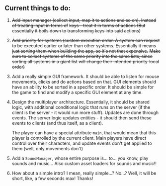 ## Current things to do:
1. ~~Add input manager (collect input, map it to actions and so on). Instead of treating input in terms of~~
   ~~keys - treat it in terms of actions (But essentially it boils down to transforming keys into said actions)~~
2. ~~Add priority for systems (custom execution order. A system can request to be executed earlier or later than~~
   ~~other systems. Essentially it means just sorting them when building the app, so it's not that expensive.~~
   ~~Make sure to collect systems of the same priority into the same lists, since sorting all systems in a giant list~~
   ~~will change their intended priority-local order)~~
3. Add a really simple GUI framework. It should be able to listen for mouse movements, clicks and do actions
   based on that. GUI elements should have an ability to be sorted in a specific order.
   It should be simple for the game to find and modify a specific GUI element at any time.
4. Design the multiplayer architecture. Essentially, it should be shared logic, with additional conditional
   logic that runs on the server (if the client is the server - it would run more stuff).
   Updates are done through events. The server logic updates entities - it should then send these events to
   clients (and thus itself, as a client).

   The player can have a special attribute `main`, that would mean that this player is controlled by the 
   current client. Main players have direct control over their characters, and update events don't get 
   applied to them (well, only movements don't)
5. Add a `SoundManager`, whose entire purpose is... to... you know, play sounds and music... Also
   custom asset loaders for sounds and music!!
6. How about a simple intro? I mean, really simple...? No...? Well, it will be short, like, a few seconds
   max! Thanks!